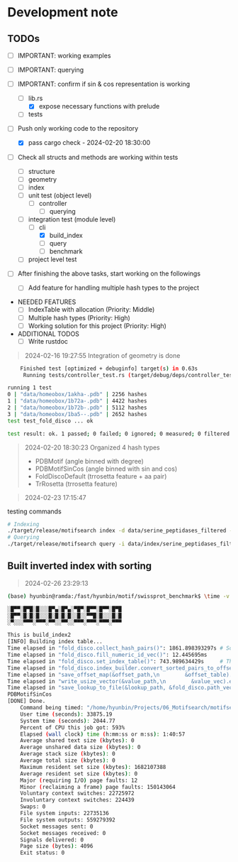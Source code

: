 # Development note

## TODOs 
- [ ] IMPORTANT:  working examples
- [ ] IMPORTANT:  querying
- [ ] IMPORTANT:  confirm if sin & cos representation is working 

  - [ ] lib.rs
    - [x] expose necessary functions with prelude
  - [ ] tests
- [ ] Push only working code to the repository
  - [x] pass cargo check - 2024-02-20 18:30:00
- [ ] Check all structs and methods are working within tests
  - [ ] structure
  - [ ] geometry
  - [ ] index
  - [ ] unit test (object level)
    - [ ] controller
      - [ ] querying
  - [ ] integration test (module level)
      - [ ] cli
        - [x] build_index
        - [ ] query
        - [ ] benchmark
  - [ ] project level test

- [ ] After finishing the above tasks, start working on the followings
    - [ ] Add feature for handling multiple hash types to the project

- NEEDED FEATURES
  - [ ] IndexTable with allocation (Priority: Middle)
  - [ ] Multiple hash types (Priority: High)
  - [ ] Working solution for this project (Priority: High)

- ADDITIONAL TODOS
  - [ ] Write rustdoc

<!-- https://stats.stackexchange.com/questions/218407/encoding-angle-data-for-neural-network -->

> 2024-02-16 19:27:55 Integration of geometry is done
```sh
    Finished test [optimized + debuginfo] target(s) in 0.63s
     Running tests/controller_test.rs (target/debug/deps/controller_test-28fe139faa771367)

running 1 test
0 | "data/homeobox/1akha-.pdb" | 2256 hashes
1 | "data/homeobox/1b72a-.pdb" | 4422 hashes
2 | "data/homeobox/1b72b-.pdb" | 5112 hashes
3 | "data/homeobox/1ba5--.pdb" | 2652 hashes
test test_fold_disco ... ok

test result: ok. 1 passed; 0 failed; 0 ignored; 0 measured; 0 filtered out; finished in 0.01s
```

> 2024-02-20 18:30:23 Organized 4 hash types
> - PDBMotif (angle binned with degree)
> - PDBMotifSinCos (angle binned with sin and cos)
> - FoldDiscoDefault (trrosetta feature + aa pair)
> - TrRosetta (trrosetta feature)

> 2024-02-23 17:15:47

testing commands
```sh
# Indexing
./target/release/motifsearch index -d data/serine_peptidases_filtered -H default -i data/index/serine_peptidases_filtered -t 4 -v
# Querying
./target/release/motifsearch query -i data/index/serine_peptidases_filtered data/serine_peptidases_filtered/1aq2.pdb A250,A232,A269
```

## Built inverted index with sorting
> 2024-02-26 23:29:13
```sh
(base) hyunbin@ramda:/fast/hyunbin/motif/swissprot_benchmark$ \time -v ~/Projects/06_Motifsearch/motifsearch/target/release/motifsearch index2 -d ./swissprot_v4_raw/ -i ./folddisco_swissprot_v4/swissprot_v4_pdb -t 64 -v -H pdb

░█▀▀░█▀█░█░░░█▀▄░█▀▄░▀█▀░█▀▀░█▀▀░█▀█
░█▀▀░█░█░█░░░█░█░█░█░░█░░▀▀█░█░░░█░█
░▀░░░▀▀▀░▀▀▀░▀▀░░▀▀░░▀▀▀░▀▀▀░▀▀▀░▀▀▀

This is build_index2
[INFO] Building index table...
Time elapsed in "fold_disco.collect_hash_pairs()": 1861.898393297s # Sorting is included here
Time elapsed in "fold_disco.fill_numeric_id_vec()": 12.445695ms
Time elapsed in "fold_disco.set_index_table()": 743.989634429s     # This should be skipped
Time elapsed in "fold_disco.index_builder.convert_sorted_pairs_to_offset_and_values(fold_disco.hash_id_pairs)": 2970.673529343s # Current: Single threaded. NEED TO BE PARALLELIZED
Time elapsed in "save_offset_map(&offset_path,\n        &offset_table).expect(&log_msg(FAIL, \"Failed to save offset table\"))": 226.487304ms
Time elapsed in "write_usize_vector(&value_path,\n        &value_vec).expect(&log_msg(FAIL, \"Failed to save values\"))": 470.925270564s
Time elapsed in "save_lookup_to_file(&lookup_path, &fold_disco.path_vec,\n    &fold_disco.numeric_id_vec, None)": 185.856063ms
PDBMotifSinCos
[DONE] Done.
	Command being timed: "/home/hyunbin/Projects/06_Motifsearch/motifsearch/target/release/motifsearch index2 -d ./swissprot_v4_raw/ -i ./folddisco_swissprot_v4/swissprot_v4_pdb -t 64 -v -H pdb"
	User time (seconds): 33875.19
	System time (seconds): 2044.77
	Percent of CPU this job got: 593%
	Elapsed (wall clock) time (h:mm:ss or m:ss): 1:40:57
	Average shared text size (kbytes): 0
	Average unshared data size (kbytes): 0
	Average stack size (kbytes): 0
	Average total size (kbytes): 0
	Maximum resident set size (kbytes): 1682107388
	Average resident set size (kbytes): 0
	Major (requiring I/O) page faults: 12
	Minor (reclaiming a frame) page faults: 150143064
	Voluntary context switches: 22725972
	Involuntary context switches: 224439
	Swaps: 0
	File system inputs: 22735136
	File system outputs: 559279392
	Socket messages sent: 0
	Socket messages received: 0
	Signals delivered: 0
	Page size (bytes): 4096
	Exit status: 0
```